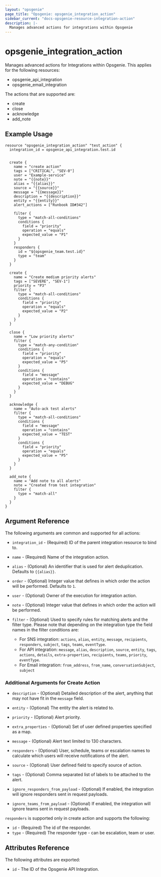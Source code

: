 ```yaml
---
layout: "opsgenie"
page_title: "Opsgenie: opsgenie_integration_action"
sidebar_current: "docs-opsgenie-resource-integration-action"
description: |-
  Manages advanced actions for integrations within Opsgenie
---
```


# opsgenie_integration_action

Manages advanced actions for Integrations within Opsgenie. This applies for the following resources:
* opsgenie_api_integration
* opsgenie_email_integration

The actions that are supported are:
* create
* close
* acknowledge
* add_note

## Example Usage

```hcl
resource "opsgenie_integration_action" "test_action" {
  integration_id = opsgenie_api_integration.test.id


  create {
    name = "create action"
    tags = ["CRITICAL", "SEV-0"]
    user = "Example-service"
    note = "{{note}}"
	alias = "{{alias}}"
	source = "{{source}}"
	message = "{{message}}"
	description = "{{description}}"
	entity = "{{entity}}"
	alert_actions = ["Runbook ID#342"]
    
    filter {
      type = "match-all-conditions"
      conditions {
        field = "priority"
        operation = "equals"
        expected_value = "P1"
      }
    }
    responders {
      id = "${opsgenie_team.test.id}"
      type = "team"
    }
  }

  create {
    name = "Create medium priority alerts"
    tags = ["SEVERE", "SEV-1"]
    priority = "P3"
    filter {
      type = "match-all-conditions"
      conditions {
        field = "priority"
        operation = "equals"
        expected_value = "P2"
      }
    }
  }

  close {
    name = "Low priority alerts"
    filter {
      type = "match-any-condition"
      conditions {
        field = "priority"
        operation = "equals"
        expected_value = "P5"
      }
      conditions {
        field = "message"
        operation = "contains"
        expected_value = "DEBUG"
      }
    }
  }

  acknowledge {
    name = "Auto-ack test alerts"
    filter {
      type = "match-all-conditions"
      conditions {
        field = "message"
        operation = "contains"
        expected_value = "TEST"
      }
      conditions {
        field = "priority"
        operation = "equals"
        expected_value = "P5"
      }
    }
  }

  add_note {
    name = "Add note to all alerts"
    note = "Created from test integration"
    filter {
      type = "match-all"
    }
  }
}
```

## Argument Reference

The following arguments are common and supported for all actions:

* `integration_id` - (Required) ID of the parent integration resource to bind to.

* `name` - (Required) Name of the integration action.

* `alias` - (Optional) An identifier that is used for alert deduplication. Defaults to `{{alias}}`.

* `order` - (Optional) Integer value that defines in which order the action will be performed. Defaults to `1`.

* `user` - (Optional) Owner of the execution for integration action.

* `note` - (Optional) Integer value that defines in which order the action will be performed.

* `filter` - (Optional) Used to specify rules for matching alerts and the filter type. Please note that depending on the integration type the field names in the filter conditions are:
  * For SNS integration: `actions`, `alias`, `entity`, `message`, `recipients`, `responders`, `subject`, `tags`, `teams`, `eventType`.
  * For API integration: `message`, `alias`, `description`, `source`, `entity`, `tags`, `actions`, `details`, `extra-properties`, `recipients`, `teams`, `priority`, `eventType`.
  * For Email integration: `from_address`, `from_name`, `conversationSubject`, `subject`

### Additional Arguments for Create Action

* `description` - (Optional)  Detailed description of the alert, anything that may not have fit in the `message` field.

* `entity` - (Optional) The entity the alert is related to.

* `priority` - (Optional) Alert priority.

* `extra_properties` - (Optional) Set of user defined properties specified as a map.

* `message` - (Optional) Alert text limited to 130 characters.

* `responders` - (Optional) User, schedule, teams or escalation names to calculate which users will receive notifications of the alert.

* `source` - (Optional) User defined field to specify source of action.

* `tags` - (Optional) Comma separated list of labels to be attached to the alert.

* `ignore_responders_from_payload` - (Optional) If enabled, the integration will ignore responders sent in request payloads.

* `ignore_teams_from_payload` - (Optional) If enabled, the integration will ignore teams sent in request payloads.

`responders` is supported only in create action and supports the following:

* `id` - (Required) The id of the responder.
* `type` - (Required) The responder type - can be escalation, team or user.

## Attributes Reference

The following attributes are exported:

* `id` - The ID of the Opsgenie API Integration.
